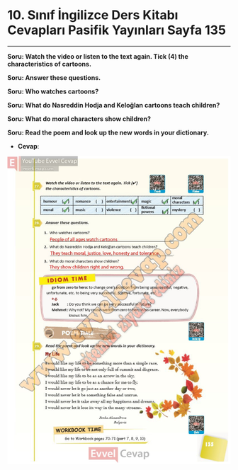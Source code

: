 # 10. Sınıf İngilizce Ders Kitabı Cevapları Pasifik Yayınları Sayfa 135

---

**Soru: Watch the video or listen to the text again. Tick (4) the characteristics of cartoons.**

**Soru: Answer these questions.**

**Soru: Who watches cartoons?**

**Soru: What do Nasreddin Hodja and Keloğlan cartoons teach children?**

**Soru: What do moral characters show children?**

**Soru: Read the poem and look up the new words in your dictionary.**

-   **Cevap**:

![Image 1](./image_1.jpg)